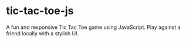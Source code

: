 # tic-tac-toe-js
A fun and responsive Tic Tac Toe game using JavaScript. Play against a friend locally with a stylish UI.
